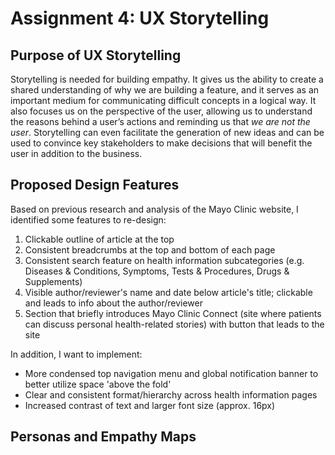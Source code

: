 # Assignment 4: UX Storytelling

## Purpose of UX Storytelling
Storytelling is needed for building empathy. It gives us the ability to create a shared understanding of why we are building a feature, and it serves as an important medium for communicating difficult concepts in a logical way. It also focuses us on the perspective of the user, allowing us to understand the reasons behind a user’s actions and reminding us that *we are not the user*. Storytelling can even facilitate the generation of new ideas and can be used to convince key stakeholders to make decisions that will benefit the user in addition to the business.  


## Proposed Design Features

Based on previous research and analysis of the Mayo Clinic website, I identified some features to re-design:

1. Clickable outline of article at the top
2. Consistent breadcrumbs at the top and bottom of each page
3. Consistent search feature on health information subcategories (e.g. Diseases & Conditions, Symptoms, Tests & Procedures, Drugs & Supplements)
4. Visible author/reviewer's name and date below article's title; clickable and leads to info about the author/reviewer
5. Section that briefly introduces Mayo Clinic Connect (site where patients can discuss personal health-related stories) with button that leads to the site

In addition, I want to implement:
* More condensed top navigation menu and global notification banner to better utilize space 'above the fold'
* Clear and consistent format/hierarchy across health information pages
* Increased contrast of text and larger font size (approx. 16px)

## Personas and Empathy Maps



